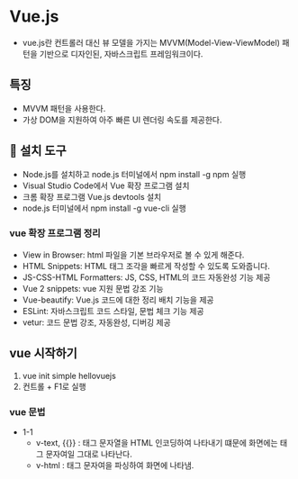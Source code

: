 # Vue.js

* vue.js란 컨트롤러 대신 뷰 모델을 가지는 MVVM(Model-View-ViewModel) 패턴을 기반으로 디자인된,
자바스크립트 프레임워크이다.

## 특징

* MVVM 패턴을 사용한다.
* 가상 DOM을 지원하여 아주 빠른 UI 렌더링 속도를 제공한다.

## 📣 설치 도구

* Node.js를 설치하고 node.js 터미널에서 npm install -g npm 실행
* Visual Studio Code에서 Vue 확장 프로그램 설치
* 크롬 확장 프로그램 Vue.js devtools 설치
* node.js 터미널에서 npm install -g vue-cli 실행

### vue 확장 프로그램 정리

* View in Browser: html 파일을 기본 브라우저로 볼 수 있게 해준다.
* HTML Snippets: HTML 태그 조각을 빠르게 작성할 수 있도록 도와줍니다.
* JS-CSS-HTML Formatters: JS, CSS, HTML의 코드 자동완성 기능 제공
* Vue 2 snippets: vue 지원 문법 강조 기능
* Vue-beautify: Vue.js 코드에 대한 정리 배치 기능을 제공
* ESLint: 자바스크립트 코드 스타일, 문법 체크 기능 제공
* vetur: 코드 문법 강조, 자동완성, 디버깅 제공
 

## vue 시작하기

1. vue init simple hellovuejs 
2. 컨트롤 + F1로 실행


### vue 문법

- 1-1
    * v-text, {{}} : 태그 문자열을 HTML 인코딩하여 나타내기 떄문에 화면에는 태그 문자여일 그대로 나타난다.
    * v-html : 태그 문자여을 파싱하여 화면에 나타냄.
